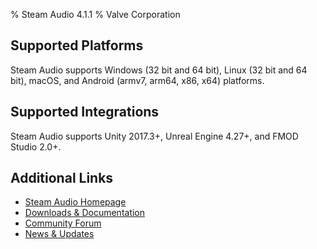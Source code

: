% Steam Audio 4.1.1
% Valve Corporation

Supported Platforms
-------------------

Steam Audio supports Windows (32 bit and 64 bit), Linux (32 bit and 64 bit), macOS, and Android (armv7, arm64, x86, x64) platforms.

Supported Integrations
----------------------

Steam Audio supports Unity 2017.3+, Unreal Engine 4.27+, and FMOD Studio 2.0+.

Additional Links
----------------
- [Steam Audio Homepage](https://valvesoftware.github.io/steam-audio)
- [Downloads & Documentation](https://valvesoftware.github.io/steam-audio/downloads.html)
- [Community Forum](http://steamcommunity.com/app/596420/discussions/)
- [News & Updates](http://steamcommunity.com/app/596420/allnews/)
